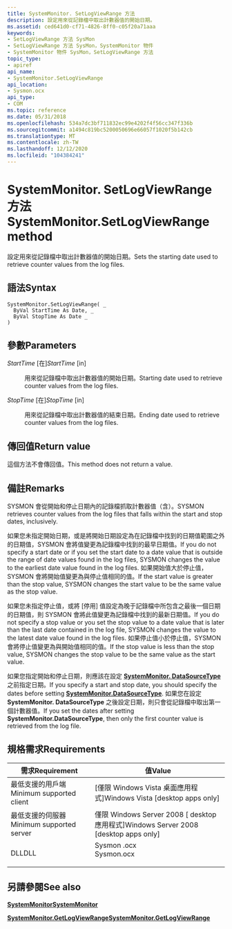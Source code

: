 ```yaml
---
title: SystemMonitor. SetLogViewRange 方法
description: 設定用來從記錄檔中取出計數器值的開始日期。
ms.assetid: ced641d0-cf71-4826-8ff0-c05f20a71aaa
keywords:
- SetLogViewRange 方法 SysMon
- SetLogViewRange 方法 SysMon，SystemMonitor 物件
- SystemMonitor 物件 SysMon，SetLogViewRange 方法
topic_type:
- apiref
api_name:
- SystemMonitor.SetLogViewRange
api_location:
- Sysmon.ocx
api_type:
- COM
ms.topic: reference
ms.date: 05/31/2018
ms.openlocfilehash: 534a7dc3bf711832ec99e4202f4f56cc347f336b
ms.sourcegitcommit: a1494c819bc5200050696e66057f1020f5b142cb
ms.translationtype: MT
ms.contentlocale: zh-TW
ms.lasthandoff: 12/12/2020
ms.locfileid: "104384241"
---
```

# <a name="systemmonitorsetlogviewrange-method"></a><span data-ttu-id="83eb7-106">SystemMonitor. SetLogViewRange 方法</span><span class="sxs-lookup"><span data-stu-id="83eb7-106">SystemMonitor.SetLogViewRange method</span></span>

<span data-ttu-id="83eb7-107">設定用來從記錄檔中取出計數器值的開始日期。</span><span class="sxs-lookup"><span data-stu-id="83eb7-107">Sets the starting date used to retrieve counter values from the log files.</span></span>

## <a name="syntax"></a><span data-ttu-id="83eb7-108">語法</span><span class="sxs-lookup"><span data-stu-id="83eb7-108">Syntax</span></span>


```VB
SystemMonitor.SetLogViewRange( _
  ByVal StartTime As Date, _
  ByVal StopTime As Date _
)
```



## <a name="parameters"></a><span data-ttu-id="83eb7-109">參數</span><span class="sxs-lookup"><span data-stu-id="83eb7-109">Parameters</span></span>

<dl> <dt>

<span data-ttu-id="83eb7-110">*StartTime* \[在\]</span><span class="sxs-lookup"><span data-stu-id="83eb7-110">*StartTime* \[in\]</span></span>
</dt> <dd>

<span data-ttu-id="83eb7-111">用來從記錄檔中取出計數器值的開始日期。</span><span class="sxs-lookup"><span data-stu-id="83eb7-111">Starting date used to retrieve counter values from the log files.</span></span>

</dd> <dt>

<span data-ttu-id="83eb7-112">*StopTime* \[在\]</span><span class="sxs-lookup"><span data-stu-id="83eb7-112">*StopTime* \[in\]</span></span>
</dt> <dd>

<span data-ttu-id="83eb7-113">用來從記錄檔中取出計數器值的結束日期。</span><span class="sxs-lookup"><span data-stu-id="83eb7-113">Ending date used to retrieve counter values from the log files.</span></span>

</dd> </dl>

## <a name="return-value"></a><span data-ttu-id="83eb7-114">傳回值</span><span class="sxs-lookup"><span data-stu-id="83eb7-114">Return value</span></span>

<span data-ttu-id="83eb7-115">這個方法不會傳回值。</span><span class="sxs-lookup"><span data-stu-id="83eb7-115">This method does not return a value.</span></span>

## <a name="remarks"></a><span data-ttu-id="83eb7-116">備註</span><span class="sxs-lookup"><span data-stu-id="83eb7-116">Remarks</span></span>

<span data-ttu-id="83eb7-117">SYSMON 會從開始和停止日期內的記錄檔抓取計數器值（含）。</span><span class="sxs-lookup"><span data-stu-id="83eb7-117">SYSMON retrieves counter values from the log files that falls within the start and stop dates, inclusively.</span></span>

<span data-ttu-id="83eb7-118">如果您未指定開始日期，或是將開始日期設定為在記錄檔中找到的日期值範圍之外的日期值，SYSMON 會將值變更為記錄檔中找到的最早日期值。</span><span class="sxs-lookup"><span data-stu-id="83eb7-118">If you do not specify a start date or if you set the start date to a date value that is outside the range of date values found in the log files, SYSMON changes the value to the earliest date value found in the log files.</span></span> <span data-ttu-id="83eb7-119">如果開始值大於停止值，SYSMON 會將開始值變更為與停止值相同的值。</span><span class="sxs-lookup"><span data-stu-id="83eb7-119">If the start value is greater than the stop value, SYSMON changes the start value to be the same value as the stop value.</span></span>

<span data-ttu-id="83eb7-120">如果您未指定停止值，或將 [停用] 值設定為晚于記錄檔中所包含之最後一個日期的日期值，則 SYSMON 會將此值變更為記錄檔中找到的最新日期值。</span><span class="sxs-lookup"><span data-stu-id="83eb7-120">If you do not specify a stop value or you set the stop value to a date value that is later than the last date contained in the log file, SYSMON changes the value to the latest date value found in the log files.</span></span> <span data-ttu-id="83eb7-121">如果停止值小於停止值，SYSMON 會將停止值變更為與開始值相同的值。</span><span class="sxs-lookup"><span data-stu-id="83eb7-121">If the stop value is less than the stop value, SYSMON changes the stop value to be the same value as the start value.</span></span>

<span data-ttu-id="83eb7-122">如果您指定開始和停止日期，則應該在設定 [**SystemMonitor. DataSourceType**](systemmonitor-datasourcetype.md)之前指定日期。</span><span class="sxs-lookup"><span data-stu-id="83eb7-122">If you specify a start and stop date, you should specify the dates before setting [**SystemMonitor.DataSourceType**](systemmonitor-datasourcetype.md).</span></span> <span data-ttu-id="83eb7-123">如果您在設定 **SystemMonitor. DataSourceType** 之後設定日期，則只會從記錄檔中取出第一個計數器值。</span><span class="sxs-lookup"><span data-stu-id="83eb7-123">If you set the dates after setting **SystemMonitor.DataSourceType**, then only the first counter value is retrieved from the log file.</span></span>

## <a name="requirements"></a><span data-ttu-id="83eb7-124">規格需求</span><span class="sxs-lookup"><span data-stu-id="83eb7-124">Requirements</span></span>



| <span data-ttu-id="83eb7-125">需求</span><span class="sxs-lookup"><span data-stu-id="83eb7-125">Requirement</span></span> | <span data-ttu-id="83eb7-126">值</span><span class="sxs-lookup"><span data-stu-id="83eb7-126">Value</span></span> |
|-------------------------------------|---------------------------------------------------------------------------------------|
| <span data-ttu-id="83eb7-127">最低支援的用戶端</span><span class="sxs-lookup"><span data-stu-id="83eb7-127">Minimum supported client</span></span><br/> | <span data-ttu-id="83eb7-128">\[僅限 Windows Vista 桌面應用程式\]</span><span class="sxs-lookup"><span data-stu-id="83eb7-128">Windows Vista \[desktop apps only\]</span></span><br/>                                        |
| <span data-ttu-id="83eb7-129">最低支援的伺服器</span><span class="sxs-lookup"><span data-stu-id="83eb7-129">Minimum supported server</span></span><br/> | <span data-ttu-id="83eb7-130">僅限 Windows Server 2008 \[ desktop 應用程式\]</span><span class="sxs-lookup"><span data-stu-id="83eb7-130">Windows Server 2008 \[desktop apps only\]</span></span><br/>                                  |
| <span data-ttu-id="83eb7-131">DLL</span><span class="sxs-lookup"><span data-stu-id="83eb7-131">DLL</span></span><br/>                      | <dl> <span data-ttu-id="83eb7-132"><dt>Sysmon .ocx</dt></span><span class="sxs-lookup"><span data-stu-id="83eb7-132"><dt>Sysmon.ocx</dt></span></span> </dl> |



## <a name="see-also"></a><span data-ttu-id="83eb7-133">另請參閱</span><span class="sxs-lookup"><span data-stu-id="83eb7-133">See also</span></span>

<dl> <dt>

[<span data-ttu-id="83eb7-134">**SystemMonitor**</span><span class="sxs-lookup"><span data-stu-id="83eb7-134">**SystemMonitor**</span></span>](systemmonitor.md)
</dt> <dt>

[<span data-ttu-id="83eb7-135">**SystemMonitor.GetLogViewRange**</span><span class="sxs-lookup"><span data-stu-id="83eb7-135">**SystemMonitor.GetLogViewRange**</span></span>](systemmonitor-getlogviewrange.md)
</dt> </dl>

 

 





